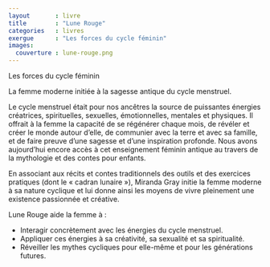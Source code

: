 ```yaml
---
layout       : livre
title        : "Lune Rouge"
categories   : livres
exergue      : "Les forces du cycle féminin"
images:
  couverture : lune-rouge.png
---
```


Les forces du cycle féminin

<!-- ![couverture](../../../../images-livres/lune-rouge.png) -->

La femme moderne initiée à la sagesse antique du cycle menstruel.

Le cycle menstruel était pour nos ancêtres la source de puissantes énergies créatrices, spirituelles, sexuelles, émotionnelles, mentales et physiques. Il offrait à la femme la capacité de se régénérer chaque mois, de révéler et créer le monde autour d’elle, de communier avec la terre et avec sa famille, et de faire preuve d’une sagesse et d’une inspiration profonde. Nous avons aujourd’hui encore accès à cet enseignement féminin antique au travers de la mythologie et des contes pour enfants.

En associant aux récits et contes traditionnels des outils et des exercices pratiques (dont le « cadran lunaire »), Miranda Gray initie la femme moderne à sa nature cyclique et lui donne ainsi les moyens de vivre pleinement une existence passionnée et créative.

Lune Rouge aide la femme à :
- Interagir concrètement avec les énergies du cycle menstruel.
- Appliquer ces énergies à sa créativité, sa sexualité et sa spiritualité.
- Réveiller les mythes cycliques pour elle-même et pour les générations futures.

